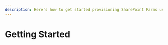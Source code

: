 ```yaml
---
description: Here's how to get started provisioning SharePoint Farms using IaC
---
```


# Getting Started


